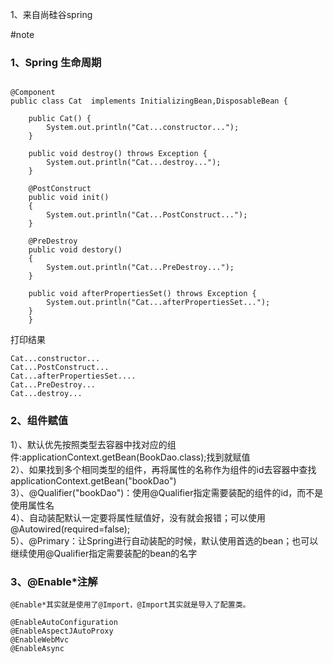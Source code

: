 1、来自尚硅谷spring

#note

### 1、Spring 生命周期

```

@Component
public class Cat  implements InitializingBean,DisposableBean {

    public Cat() {
        System.out.println("Cat...constructor...");
    }

    public void destroy() throws Exception {
        System.out.println("Cat...destroy...");
    }

    @PostConstruct
    public void init()
    {
        System.out.println("Cat...PostConstruct...");
    }

    @PreDestroy
    public void destory()
    {
        System.out.println("Cat...PreDestroy...");
    }

    public void afterPropertiesSet() throws Exception {
        System.out.println("Cat...afterPropertiesSet...");
    }
    }
```

打印结果
```
Cat...constructor...  
Cat...PostConstruct...  
Cat...afterPropertiesSet....  
Cat...PreDestroy...  
Cat...destroy...  
```
### 2、组件赋值
1）、默认优先按照类型去容器中找对应的组件:applicationContext.getBean(BookDao.class);找到就赋值  
2）、如果找到多个相同类型的组件，再将属性的名称作为组件的id去容器中查找 applicationContext.getBean("bookDao")  
3）、@Qualifier("bookDao")：使用@Qualifier指定需要装配的组件的id，而不是使用属性名  
4）、自动装配默认一定要将属性赋值好，没有就会报错；可以使用@Autowired(required=false);  
5）、@Primary：让Spring进行自动装配的时候，默认使用首选的bean；也可以继续使用@Qualifier指定需要装配的bean的名字

### 3、@Enable*注解
```
@Enable*其实就是使用了@Import，@Import其实就是导入了配置类。 

@EnableAutoConfiguration 
@EnableAspectJAutoProxy 
@EnableWebMvc 
@EnableAsync
```
